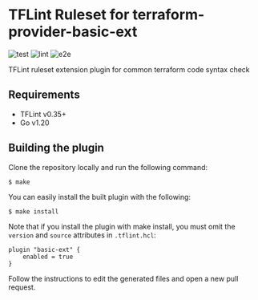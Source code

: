 # TFLint Ruleset for terraform-provider-basic-ext

![test](https://img.shields.io/github/workflow/status/Azure/tflint-ruleset-basic-ext/build?label=build)
![lint](https://img.shields.io/github/workflow/status/Azure/tflint-ruleset-basic-ext/lint?label=lint)
![e2e](https://img.shields.io/github/workflow/status/Azure/tflint-ruleset-basic-ext/e2e?label=e2e)


TFLint ruleset extension plugin for common terraform code syntax check

## Requirements

- TFLint v0.35+
- Go v1.20

## Building the plugin

Clone the repository locally and run the following command:

```
$ make
```

You can easily install the built plugin with the following:

```
$ make install
```

Note that if you install the plugin with make install, you must omit the `version` and `source` attributes in `.tflint.hcl`:

```hcl
plugin "basic-ext" {
    enabled = true
}
```

Follow the instructions to edit the generated files and open a new pull request.
